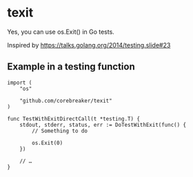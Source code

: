 # texit
Yes, you can use os.Exit() in Go tests.

Inspired by https://talks.golang.org/2014/testing.slide#23

## Example in a testing function

```golang
import (
    "os"

    "github.com/corebreaker/texit"
)

func TestWithExitDirectCall(t *testing.T) {
	stdout, stderr, status, err := DoTestWithExit(func() {
        // Something to do

        os.Exit(0)
	})

    // …
}
```
